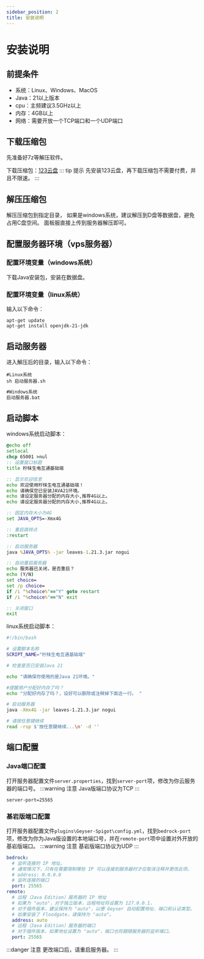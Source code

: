 ```yaml
---
sidebar_position: 2
title: 安装说明
---
```


# 安装说明

## 前提条件

- 系统：Linux、Windows、MacOS
- Java：21以上版本
- cpu：主频建议3.5GHz以上
- 内存：4GB以上
- 网络：需要开放一个TCP端口和一个UDP端口

## 下载压缩包

先准备好7z等解压软件。

下载压缩包：[123云盘](https://www.123pan.com/s/zcTSVv-rrgO3.html)
::: tip 提示
先安装123云盘，再下载压缩包不需要付费，并且不限速。
:::

## 解压压缩包

解压压缩包到指定目录，
如果是windows系统，建议解压到D盘等数据盘，避免占用C盘空间。
面板服直接上传到服务器解压即可。

## 配置服务器环境（vps服务器）
### 配置环境变量（windows系统）

下载Java安装包，安装在数据盘。

### 配置环境变量（linux系统）

输入以下命令：

```
apt-get update
apt-get install openjdk-21-jdk
```
## 启动服务器

进入解压后的目录，输入以下命令：

```shell
#Linux系统
sh 启动服务器.sh
```
```bat
#Windows系统
启动服务器.bat
```

## 启动脚本
windows系统启动脚本：
```bat
@echo off
setlocal
chcp 65001 >nul
:: 设置窗口标题
title 柠枺生电互通基础端

:: 显示欢迎信息
echo 欢迎使用柠枺生电互通基础端！
echo 请确保您已安装JAVA21环境。
echo 请设定服务器分配的内存大小,推荐4G以上。
echo 请设定服务器分配的内存大小,推荐4G以上。

:: 固定内存大小为4G
set JAVA_OPTS=-Xmx4G

:: 重启跳转点
:restart

:: 启动服务器
java %JAVA_OPTS% -jar leaves-1.21.3.jar nogui

:: 自动重启服务器
echo 服务器已关闭，是否重启？
echo (Y/N)
set choice=
set /p choice=
if /i "%choice%"=="Y" goto restart
if /i "%choice%"=="N" exit

:: 关闭窗口
exit
```
linux系统启动脚本：
```sh
#!/bin/bash

# 设置脚本名称
SCRIPT_NAME="柠枺生电互通基础端"

# 检查是否已安装Java 21

echo "请确保你使用的是Java 21环境。"

#提醒用户分配好内存了吗？
echo "分配好内存了吗？，设好可以删除或注释掉下面这一行。 "

# 启动服务器
java -Xmx4G -jar leaves-1.21.3.jar nogui

# 请按任意键继续
read -rsp $'按任意键继续...\n' -d ''
```

## 端口配置
### Java端口配置

打开服务器配置文件`server.properties`，找到`server-port`项，修改为你云服务器的端口号。
:::warning 注意
Java版端口协议为TCP
:::

```
server-port=25565
```

### 基岩版端口配置
打开服务器配置文件`plugins\Geyser-Spigot\config.yml`，找到`bedrock-port`项，修改为你为Java版设置的本地端口号，并在`remote-port`项中设置对外开放的基岩版端口。
:::warning 注意
基岩版端口协议为UDP
:::
```yaml
bedrock:
  # 监听连接的 IP 地址。
  # 通常情况下，只有在需要限制哪些 IP 可以连接到服务器时才应取消注释并更改此项。
  # address: 0.0.0.0
  # 监听连接的端口
  port: 25565
remote:
  # 远程（Java Edition）服务器的 IP 地址
  # 如果为 "auto"，对于独立版本，远程地址将设置为 127.0.0.1，
  # 对于插件版本，建议保持为 "auto"，以便 Geyser 自动配置地址、端口和认证类型。
  # 如果安装了 Floodgate，请保持为 "auto"。
  address: auto
  # 远程（Java Edition）服务器的端口
  # 对于插件版本，如果地址设置为 "auto"，端口也将跟随服务器的监听端口。
  port: 25565
```
:::danger 注意
更改端口后，请重启服务器。
:::




